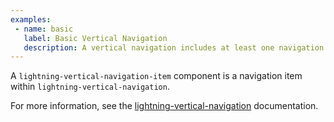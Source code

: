 ```yaml
---
examples:
 - name: basic
   label: Basic Vertical Navigation
   description: A vertical navigation includes at least one navigation section and item.
---
```

A `lightning-vertical-navigation-item` component is a navigation item within `lightning-vertical-navigation`.

For more information, see the
[lightning-vertical-navigation](bundle/lightning-vertical-navigation/documentation) documentation.
